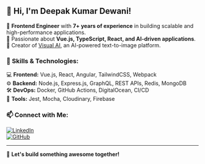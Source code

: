 ## 👋 Hi, I'm Deepak Kumar Dewani!

🔹 **Frontend Engineer** with **7+ years of experience** in building scalable and high-performance applications.  
🔹 Passionate about **Vue.js, TypeScript, React, and AI-driven applications**.  
🔹 Creator of [Visual AI](https://visual-ai.app), an AI-powered text-to-image platform.  

### 🚀 Skills & Technologies:
💻 **Frontend:** Vue.js, React, Angular, TailwindCSS, Webpack  
⚙️ **Backend:** Node.js, Express.js, GraphQL, REST APIs, Redis, MongoDB  
🛠️ **DevOps:** Docker, GitHub Actions, DigitalOcean, CI/CD  
🎨 **Tools:** Jest, Mocha, Cloudinary, Firebase  

### 📫 Connect with Me:
[![LinkedIn](https://img.shields.io/badge/LinkedIn-Deepak-blue?style=flat&logo=linkedin)](https://www.linkedin.com/in/deepakkumardewani/)  
[![GitHub](https://img.shields.io/badge/GitHub-Deepak-black?style=flat&logo=github)](https://github.com/deepakkumardewani)

---
🚀 **Let's build something awesome together!**
